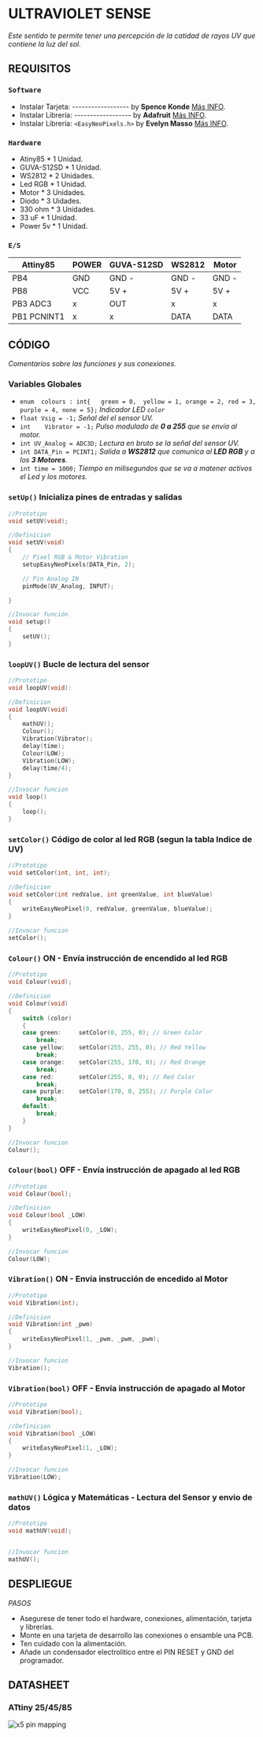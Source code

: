 ﻿# ULTRAVIOLET SENSE 

_Este sentido te permite tener una percepción de la catidad de rayos UV que contiene la luz del sol._

## REQUISITOS

### `Software`
* Instalar	Tarjeta:	------------------	by **Spence Konde**		[Más INFO](https://github.com/SpenceKonde/ATTinyCore).
* Instalar	Librería:	------------------	by **Adafruit**			[Más INFO](https://github.com/adafruit/Adafruit_NeoPixel).
* Instalar	Librería:	`<EasyNeoPixels.h>`	by **Evelyn Masso**		[Más INFO](https://github.com/outofambit/easy-neopixels).

### `Hardware`
* Atiny85		* 1	Unidad.
* GUVA-S12SD	* 1 Unidad.
* WS2812		* 2 Unidades.
* Led RGB		* 1 Unidad.
* Motor			* 3 Unidades.
* Diodo			* 3 Uidades.
* 330 ohm		* 3 Unidades.
* 33 uF			* 1 Unidad.
* Power 5v		* 1 Unidad.

### `E/S`


|	Attiny85	|		POWER		|		GUVA-S12SD		|		WS2812		|		Motor		|	
|		----	|		----		|		----			|		----		|		----		|
|	PB4			|		GND			|		GND	-			|		GND	-		|		GND	-		|
|	PB8			|		VCC			|		5V	+			|		5V	+		|		5V	+		|
|	PB3	ADC3	|		x			|		OUT				|		x			|		x			|
|	PB1 PCNINT1	|		x			|		x				|		DATA		|		DATA		|





## CÓDIGO
_Comentarios sobre las funciones y sus conexiones._

### Variables Globales

*	`enum  colours : int{	green = 0,	yellow = 1,	orange = 2,	red = 3,	purple = 4,	none = 5};` _Indicador LED `color`_
*	`float Vsig = -1;`			_Señal del el sensor UV._
*	`int	Vibrator = -1;`		_Pulso modulado de **0 a 255** que se envía al motor._
*	`int UV_Analog = ADC3D;`	_Lectura en bruto se la señal del sensor UV._
*	`int DATA_Pin = PCINT1;`	_Salida a **WS2812** que comunica al **LED RGB** y a los **3 Motores**._
*	`int time = 1000;`			_Tiempo en milisegundos que se va a matener activos el Led y los motores._ 


### `setUp()` Inicializa pines de entradas y salidas
``` c++
//Prototipo
void setUV(void);

//Definicion
void setUV(void)
{
	// Pixel RGB & Motor Vibration
	setupEasyNeoPixels(DATA_Pin, 2);

	// Pin Analog IN
	pinMode(UV_Analog, INPUT);

}

//Invocar función
void setup()
{
	setUV();
}

```

### `loopUV()` Bucle de lectura del sensor
``` c++
//Prototipo
void loopUV(void):

//Definicion
void loopUV(void)
{
	mathUV();
	Colour();
	Vibration(Vibrator);
	delay(time);
	Colour(LOW);
	Vibration(LOW);
	delay(time/4);
}

//Invocar funcion
void loop()
{
	loop();
}
```

### `setColor()` Código de color al led RGB (segun la tabla Indice de UV)

``` c++
//Prototipo
void setColor(int, int, int);

//Definicion
void setColor(int redValue, int greenValue, int blueValue)
{
	writeEasyNeoPixel(0, redValue, greenValue, blueValue);
}

//Invocar funcion
setColor();
```

### `Colour()`		ON - Envía instrucción de encendido al led RGB
``` c++
//Prototipo
void Colour(void);

//Definicion
void Colour(void)
{
	switch (color)
	{
	case green:		setColor(0, 255, 0); // Green Color
		break;
	case yellow:	setColor(255, 255, 0); // Red Yellow
		break;
	case orange:	setColor(255, 170, 0); // Red Orange
		break;
	case red:		setColor(255, 0, 0); // Red Color
		break;
	case purple:	setColor(170, 0, 255); // Purple Color
		break;
	default:
		break;
	}
}

//Invocar funcion
Colour();
```

### `Colour(bool)`	OFF - Envía instrucción de apagado al led RGB
``` c++
//Prototipo
void Colour(bool);

//Definicion
void Colour(bool _LOW)
{
	writeEasyNeoPixel(0, _LOW);
}

//Invocar funcion
Colour(LOW);
```

### `Vibration()` ON - Envía instrucción de encedido al Motor
``` c++
//Prototipo
void Vibration(int);

//Definicion
void Vibration(int _pwm)
{
	writeEasyNeoPixel(1, _pwm, _pwm, _pwm);
}

//Invocar funcion
Vibration();
```

### `Vibration(bool)` OFF - Envía instrucción de apagado al Motor
``` c++
//Prototipo
void Vibration(bool);

//Definicion
void Vibration(bool _LOW)
{
	writeEasyNeoPixel(1, _LOW);
}

//Invocar funcion
Vibration(LOW);
```

### `mathUV()` Lógica y Matemáticas - Lectura del Sensor y envio de datos
``` c++
//Prototipo
void mathUV(void);


//Invocar funcion
mathUV();
```


## DESPLIEGUE
*PASOS*
* Asegurese de tener todo el hardware, conexiones, alimentación, tarjeta y librerías. 
* Monte en una tarjeta de desarrollo las conexiones o ensamble una PCB.
* Ten cuidado con la alimentación.
* Añade un condensador electrolitico entre el PIN RESET y GND del programador.


## DATASHEET

### ATtiny 25/45/85
![x5 pin mapping](http://drazzy.com/e/img/PinoutT85a.jpg "Arduino Pin Mapping for ATtiny 85/45/25")

